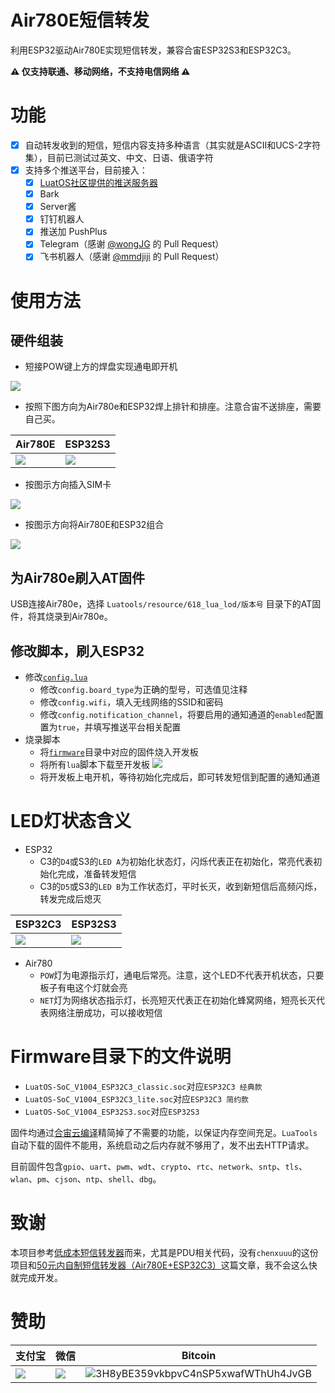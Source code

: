 # Air780E短信转发

利用ESP32驱动Air780E实现短信转发，兼容合宙ESP32S3和ESP32C3。

**⚠ 仅支持联通、移动网络，不支持电信网络 ⚠**

# 功能

- [x] 自动转发收到的短信，短信内容支持多种语言（其实就是ASCII和UCS-2字符集），目前已测试过英文、中文、日语、俄语字符
- [x] 支持多个推送平台，目前接入：
  - [x] [LuatOS社区提供的推送服务器](https://push.luatos.org/)
  - [x] Bark
  - [x] Server酱
  - [x] 钉钉机器人
  - [x] 推送加 PushPlus
  - [x] Telegram（感谢 [@wongJG](https://github.com/wongJG) 的 Pull Request）
  - [x] 飞书机器人（感谢 [@mmdjiji](https://github.com/mmdjiji) 的 Pull Request）

# 使用方法

## 硬件组装

- 短接POW键上方的焊盘实现通电即开机

![](/image/shorting_soldering_pad_for_power_key.jpg)

- 按照下图方向为Air780e和ESP32焊上排针和排座。注意合宙不送排座，需要自己买。

| Air780E                  | ESP32S3                  |
|--------------------------|--------------------------|
| ![](/image/air780e.jpeg) | ![](/image/esp32s3.jpeg) |

- 按图示方向插入SIM卡

![](/image/sim_card_direction.jpeg)

- 按图示方向将Air780E和ESP32组合

![](/image/put_together.jpeg)

## 为Air780e刷入AT固件

USB连接Air780e，选择 `Luatools/resource/618_lua_lod/版本号` 目录下的AT固件，将其烧录到Air780e。

## 修改脚本，刷入ESP32

- 修改[`config.lua`](config.lua)
  - 修改`config.board_type`为正确的型号，可选值见注释
  - 修改`config.wifi`，填入无线网络的SSID和密码
  - 修改`config.notification_channel`，将要启用的通知通道的`enabled`配置置为`true`，并填写推送平台相关配置
- 烧录脚本
  - 将[`firmware`](firmware)目录中对应的固件烧入开发板
  - 将所有`lua`脚本下载至开发板
![](/image/burning_firmware_and_scripts.png)
  - 将开发板上电开机，等待初始化完成后，即可转发短信到配置的通知通道

# LED灯状态含义

- ESP32
  - C3的`D4`或S3的`LED A`为初始化状态灯，闪烁代表正在初始化，常亮代表初始化完成，准备转发短信
  - C3的`D5`或S3的`LED B`为工作状态灯，平时长灭，收到新短信后高频闪烁，转发完成后熄灭

| ESP32C3                     | ESP32S3                     |
|-----------------------------|-----------------------------|
| ![](/image/esp32c3_led.jpg) | ![](/image/esp32s3_led.png) |

- Air780
  - `POW`灯为电源指示灯，通电后常亮。注意，这个LED不代表开机状态，只要板子有电这个灯就会亮
  - `NET`灯为网络状态指示灯，长亮短灭代表正在初始化蜂窝网络，短亮长灭代表网络注册成功，可以接收短信

# Firmware目录下的文件说明

- `LuatOS-SoC_V1004_ESP32C3_classic.soc`对应`ESP32C3 经典款`
- `LuatOS-SoC_V1004_ESP32C3_lite.soc`对应`ESP32C3 简约款`
- `LuatOS-SoC_V1004_ESP32S3.soc`对应`ESP32S3`

固件均通过[合宙云编译](https://wiki.luatos.com/develop/compile/Cloud_compilation.html)精简掉了不需要的功能，以保证内存空间充足。`LuaTools`自动下载的固件不能用，系统启动之后内存就不够用了，发不出去HTTP请求。

目前固件包含`gpio`、`uart`、`pwm`、`wdt`、`crypto`、`rtc`、`network`、`sntp`、`tls`、`wlan`、`pm`、`cjson`、`ntp`、`shell`、`dbg`。

# 致谢

本项目参考[低成本短信转发器](https://github.com/chenxuuu/sms_forwarding)而来，尤其是PDU相关代码，没有`chenxuuu`的这份项目和[50元内自制短信转发器（Air780E+ESP32C3）](https://www.chenxublog.com/2022/10/28/19-9-sms-forwarding-air780e-esp32c3.html)这篇文章，我不会这么快就完成开发。

# 赞助

| 支付宝 | 微信 | Bitcoin |
| ------ | ---- | ------- |
| ![](https://sat02pap001files.storage.live.com/y4mQubRjj6HwFcaRN5WA43bM81G13d2xI-3OAoLSsXXDxJQZ_inF6qA_OFDB51Pg3yfjXu8CSyioCTUI3StB_Dltd7vmBWNHRT0Ok8zMd9Rf_WU42mgDY-pJW_yCrJ0KEUsd32yi5xqB1wjR4lv8jzMboKmpphgwoeOpPR5xgnfhNbfU8ozvDcfnnEiCpvZ6rLk?width=548&height=542&cropmode=none) | ![](https://sat02pap001files.storage.live.com/y4mRChq9zMZbQZK0gVO19Smbyt74YG1QWTI9RAgewZpJKn6BOEg0GK-_AgR9LwdjDSJriEgnz05YSc9fYUiH09i-PKnb40lZI0AqbvtcyXJvqVSdiWbGpeqPFmIktJb2t-bjIXqrupCzZxXWPXmrrFXXdFzgSWstjebkOujhr-ByhKWoLvgn3GHu2WpnGzbKgXs?width=602&height=599&cropmode=none) | ![3H8yBE359vkbpvC4nSP5xwafWThUh4JvGB](https://sat02pap001files.storage.live.com/y4m7ll7ouERuCbkCXI1x-PQJMYTzonfgpFoEL7Odz8HwPC-O2DngJrulJd23PzD6dJnucGf1zC6zGp4PFyVZjJecRWVT69c06Y4OPdjpEh5Z3E6qkRNg1ZMuP9bxQ3R_YKt2HtjzG_BD3_a9gUkRwHm-zmNH1gxJxnSbysa_qbS8xoiFenQioB4RcU-tMZn71z8?width=1044&height=1098&cropmode=none) |
